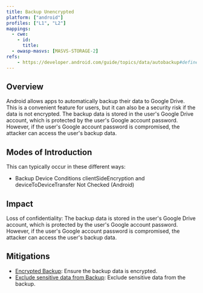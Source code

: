 ```yaml
---
title: Backup Unencrypted
platform: ["android"]
profiles: ["L1", "L2"]
mappings:
  - cwe:
    - id:
      title:
  - owasp-masvs: [MASVS-STORAGE-2]
refs:
    - https://developer.android.com/guide/topics/data/autobackup#define-device-conditions
---
```


## Overview

Android allows apps to automatically backup their data to Google Drive. This is a convenient feature for users, but it can also be a security risk if the data is not encrypted. The backup data is stored in the user's Google Drive account, which is protected by the user's Google account password. However, if the user's Google account password is compromised, the attacker can access the user's backup data.

## Modes of Introduction

This can typically occur in these different ways:

- Backup Device Conditions clientSideEncryption and deviceToDeviceTransfer Not Checked (Android)

## Impact

Loss of confidentiality: The backup data is stored in the user's Google Drive account, which is protected by the user's Google account password. However, if the user's Google account password is compromised, the attacker can access the user's backup data.

## Mitigations

- [Encrypted Backup](mitigations/MAS-MITIGATION-0006): Ensure the backup data is encrypted.
- [Exclude sensitive data from Backup](mitigations/MAS-MITIGATION-0007): Exclude sensitive data from the backup.
